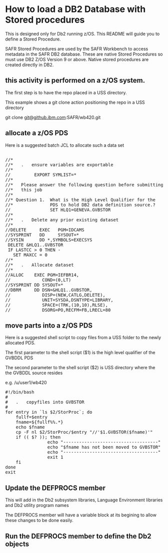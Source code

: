 # How to load a DB2 Database with Stored procedures

This is designed only for Db2 running z/OS. This README
will guide you to define a Stored Procedure.

SAFR Stored Procedures are used by the SAFR Workbench 
to access metadata in the SAFR DB2 database. These are native
Stored Procedures so must use DB2 Z/OS Version 9 or above.
Native stored procedures are created directly in DB2.

## this activity is performed on a z/OS system.

   The first step is to have the repo placed in a USS directory.

   This example shows a git clone action positioning the repo
   in a USS directory

   git clone git@github.ibm.com:SAFR/wb420.git 

## allocate a z/OS PDS

   Here is a suggested batch JCL to allocate such a data set
<pre> 
//* 
//*   .   ensure variables are exportable
//*
//         EXPORT SYMLIST=*
//*
//*   Please answer the following question before submitting
//*   this job
//*
//* Question 1.  What is the High Level Qualifier for the 
//*              PDS to hold DB2 data definition source.?
//               SET HLQ1=GENEVA.GVBSTOR
//* 
//*   .   Delete any prior existing dataset
//*
//DELETE     EXEC   PGM=IDCAMS
//SYSPRINT   DD     SYSOUT=*
//SYSIN      DD *,SYMBOLS=EXECSYS
 DELETE &HLQ1..GVBSTOR
 IF LASTCC > 0 THEN -
   SET MAXCC = 0
//*
//*   .   Allocate dataset
//* 
//ALLOC    EXEC PGM=IEFBR14,
//            COND=(0,LT)
//SYSPRINT DD SYSOUT=* 
//DBRM     DD DSN=&HLQ1..GVBSTOR,
//            DISP=(NEW,CATLG,DELETE),
//            UNIT=SYSDA,DSNTYPE=LIBRARY,
//            SPACE=(TRK,(10,10),RLSE),
//            DSORG=PO,RECFM=FB,LRECL=80
</pre>
## move parts into a z/OS PDS

   Here is a suggested shell script to copy files from a USS folder 
   to the newly allocated PDS.

   The first parameter to the shell script ($1) is the high level
   qualifier of the GVBDDL PDS

   The second parameter to the shell script ($2) is USS directory 
   where the the GVBDDL source resides

   e.g. /u/user1/wb420
<pre>
#!/bin/bash  
# 
#   .   copyfiles into GVBSTOR  
#
for entry in `ls $2/StorProc`; do  
    fullf=$entry 
    fname=${fullf%%.*}
    echo $fname 
    cp -F nl $2/StorProc/$entry "//'$1.GVBSTOR($fname)'" 
    if (( $? )); then 
                echo "------------------------------------"
                echo "$fname has not been moved to GVBSTOR"
                echo "------------------------------------" 
                exit 1 
    fi 
done 
exit
</pre>
## Update the DEFPROCS member 

   This will add in the Db2 subsystem libraries, 
   Language Environment libraries
   and Db2 utility program names

   The DEFPROCS member will have a variable block at its
   begining to allow these changes to be done easily.
  
## Run the DEFPROCS member to define the Db2 objects
   

